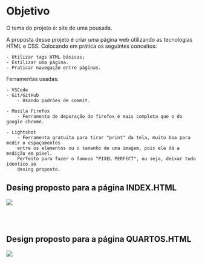 # Objetivo

O tema do projeto é: site de uma pousada.

A proposta desse projeto é criar uma página web utilizando as tecnologias HTML e CSS. Colocando em prática os seguintes conceitos:

    - Utilizar tags HTML básicas;
    - Estilizar uma página.
    - Praticar navegação entre páginas.

Ferramentas usadas:

    - VSCode
    - Git/GitHub
        - Usando padrões de commit.
        
    - Mozila Firefox
        - Ferramenta de depuração do firefox é mais completa que o do google chrome.

    - Lightshot
        - Ferramenta gratuita para tirar "print" da tela, muito boa para medir o espaçamentos
        entre os elementos ou o tamanho de uma imagem, pois ele dá a medição em pixel.
        Perfeito para fazer o famoso "PIXEL PERFECT", ou seja, deixar tudo identico ao
        desing proposto.

## Desing proposto para a página INDEX.HTML
![](assets/gif/pagina-principal-finalizada.gif)

</br></br>

## Design proposto para a página QUARTOS.HTML
![](assets/gif/pagina-quartos-finalizada.gif)